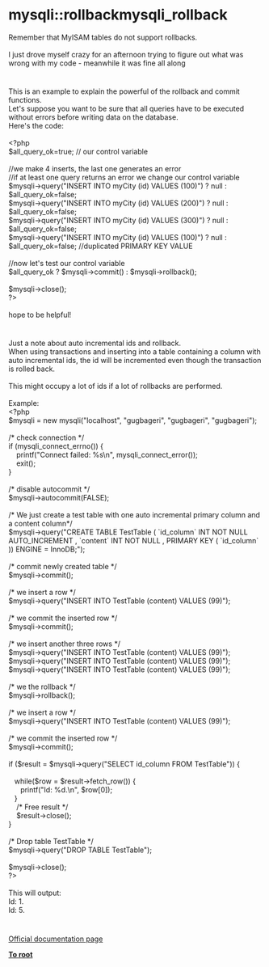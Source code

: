 # mysqli::rollbackmysqli_rollback




<div class="phpcode"><span class="html">
Remember that MyISAM tables do not support rollbacks.<br><br>I just drove myself crazy for an afternoon trying to figure out what was wrong with my code - meanwhile it was fine all along</span>
</div>
  

#


<div class="phpcode"><span class="html">
This is an example to explain the powerful of the rollback and commit functions.
<br>Let&apos;s suppose you want to be sure that all queries have to be executed without errors before writing data on the database.
<br>Here&apos;s the code:
<br>
<br><span class="default">&lt;?php
<br>$all_query_ok</span><span class="keyword">=</span><span class="default">true</span><span class="keyword">; </span><span class="comment">// our control variable
<br>
<br>//we make 4 inserts, the last one generates an error
<br>//if at least one query returns an error we change our control variable
<br></span><span class="default">$mysqli</span><span class="keyword">-&gt;</span><span class="default">query</span><span class="keyword">(</span><span class="string">&quot;INSERT INTO myCity (id) VALUES (100)&quot;</span><span class="keyword">) ? </span><span class="default">null </span><span class="keyword">: </span><span class="default">$all_query_ok</span><span class="keyword">=</span><span class="default">false</span><span class="keyword">;
<br></span><span class="default">$mysqli</span><span class="keyword">-&gt;</span><span class="default">query</span><span class="keyword">(</span><span class="string">&quot;INSERT INTO myCity (id) VALUES (200)&quot;</span><span class="keyword">) ? </span><span class="default">null </span><span class="keyword">: </span><span class="default">$all_query_ok</span><span class="keyword">=</span><span class="default">false</span><span class="keyword">;
<br></span><span class="default">$mysqli</span><span class="keyword">-&gt;</span><span class="default">query</span><span class="keyword">(</span><span class="string">&quot;INSERT INTO myCity (id) VALUES (300)&quot;</span><span class="keyword">) ? </span><span class="default">null </span><span class="keyword">: </span><span class="default">$all_query_ok</span><span class="keyword">=</span><span class="default">false</span><span class="keyword">;
<br></span><span class="default">$mysqli</span><span class="keyword">-&gt;</span><span class="default">query</span><span class="keyword">(</span><span class="string">&quot;INSERT INTO myCity (id) VALUES (100)&quot;</span><span class="keyword">) ? </span><span class="default">null </span><span class="keyword">: </span><span class="default">$all_query_ok</span><span class="keyword">=</span><span class="default">false</span><span class="keyword">; </span><span class="comment">//duplicated PRIMARY KEY VALUE
<br>
<br>//now let&apos;s test our control variable
<br></span><span class="default">$all_query_ok </span><span class="keyword">? </span><span class="default">$mysqli</span><span class="keyword">-&gt;</span><span class="default">commit</span><span class="keyword">() : </span><span class="default">$mysqli</span><span class="keyword">-&gt;</span><span class="default">rollback</span><span class="keyword">();
<br>
<br></span><span class="default">$mysqli</span><span class="keyword">-&gt;</span><span class="default">close</span><span class="keyword">();
<br></span><span class="default">?&gt;
<br></span>
<br>hope to be helpful!</span>
</div>
  

#


<div class="phpcode"><span class="html">
Just a note about auto incremental ids and rollback.<br>When using transactions and inserting into a table containing a column with auto incremental ids, the id will be incremented even though the transaction is rolled back.<br><br>This might occupy a lot of ids if a lot of rollbacks are performed.<br><br>Example:<br><span class="default">&lt;?php<br>$mysqli </span><span class="keyword">= new </span><span class="default">mysqli</span><span class="keyword">(</span><span class="string">&quot;localhost&quot;</span><span class="keyword">, </span><span class="string">&quot;gugbageri&quot;</span><span class="keyword">, </span><span class="string">&quot;gugbageri&quot;</span><span class="keyword">, </span><span class="string">&quot;gugbageri&quot;</span><span class="keyword">);<br><br></span><span class="comment">/* check connection */<br></span><span class="keyword">if (</span><span class="default">mysqli_connect_errno</span><span class="keyword">()) {<br>&#xA0; &#xA0; </span><span class="default">printf</span><span class="keyword">(</span><span class="string">&quot;Connect failed: %s\n&quot;</span><span class="keyword">, </span><span class="default">mysqli_connect_error</span><span class="keyword">());<br>&#xA0; &#xA0; exit();<br>}<br><br></span><span class="comment">/* disable autocommit */<br></span><span class="default">$mysqli</span><span class="keyword">-&gt;</span><span class="default">autocommit</span><span class="keyword">(</span><span class="default">FALSE</span><span class="keyword">);<br><br></span><span class="comment">/* We just create a test table with one auto incremental primary column and a content column*/<br></span><span class="default">$mysqli</span><span class="keyword">-&gt;</span><span class="default">query</span><span class="keyword">(</span><span class="string">&quot;CREATE TABLE TestTable ( `id_column` INT NOT NULL&#xA0; AUTO_INCREMENT , `content` INT NOT NULL , PRIMARY KEY ( `id_column` )) ENGINE = InnoDB;&quot;</span><span class="keyword">);<br><br></span><span class="comment">/* commit newly created table */<br></span><span class="default">$mysqli</span><span class="keyword">-&gt;</span><span class="default">commit</span><span class="keyword">();<br><br></span><span class="comment">/* we insert a row */<br></span><span class="default">$mysqli</span><span class="keyword">-&gt;</span><span class="default">query</span><span class="keyword">(</span><span class="string">&quot;INSERT INTO TestTable (content) VALUES (99)&quot;</span><span class="keyword">);<br><br></span><span class="comment">/* we commit the inserted row */<br></span><span class="default">$mysqli</span><span class="keyword">-&gt;</span><span class="default">commit</span><span class="keyword">();<br><br></span><span class="comment">/* we insert another three rows */<br></span><span class="default">$mysqli</span><span class="keyword">-&gt;</span><span class="default">query</span><span class="keyword">(</span><span class="string">&quot;INSERT INTO TestTable (content) VALUES (99)&quot;</span><span class="keyword">);<br></span><span class="default">$mysqli</span><span class="keyword">-&gt;</span><span class="default">query</span><span class="keyword">(</span><span class="string">&quot;INSERT INTO TestTable (content) VALUES (99)&quot;</span><span class="keyword">);<br></span><span class="default">$mysqli</span><span class="keyword">-&gt;</span><span class="default">query</span><span class="keyword">(</span><span class="string">&quot;INSERT INTO TestTable (content) VALUES (99)&quot;</span><span class="keyword">);<br><br></span><span class="comment">/* we the rollback */<br></span><span class="default">$mysqli</span><span class="keyword">-&gt;</span><span class="default">rollback</span><span class="keyword">();<br><br></span><span class="comment">/* we insert a row */<br></span><span class="default">$mysqli</span><span class="keyword">-&gt;</span><span class="default">query</span><span class="keyword">(</span><span class="string">&quot;INSERT INTO TestTable (content) VALUES (99)&quot;</span><span class="keyword">);<br><br></span><span class="comment">/* we commit the inserted row */<br></span><span class="default">$mysqli</span><span class="keyword">-&gt;</span><span class="default">commit</span><span class="keyword">();<br><br>if (</span><span class="default">$result </span><span class="keyword">= </span><span class="default">$mysqli</span><span class="keyword">-&gt;</span><span class="default">query</span><span class="keyword">(</span><span class="string">&quot;SELECT id_column FROM TestTable&quot;</span><span class="keyword">)) {<br><br>&#xA0;&#xA0; while(</span><span class="default">$row </span><span class="keyword">= </span><span class="default">$result</span><span class="keyword">-&gt;</span><span class="default">fetch_row</span><span class="keyword">()) {<br>&#xA0; &#xA0; &#xA0; </span><span class="default">printf</span><span class="keyword">(</span><span class="string">&quot;Id: %d.\n&quot;</span><span class="keyword">, </span><span class="default">$row</span><span class="keyword">[</span><span class="default">0</span><span class="keyword">]);<br>&#xA0;&#xA0; }<br>&#xA0; &#xA0; </span><span class="comment">/* Free result */<br>&#xA0; &#xA0; </span><span class="default">$result</span><span class="keyword">-&gt;</span><span class="default">close</span><span class="keyword">();<br>}<br><br></span><span class="comment">/* Drop table TestTable */<br></span><span class="default">$mysqli</span><span class="keyword">-&gt;</span><span class="default">query</span><span class="keyword">(</span><span class="string">&quot;DROP TABLE TestTable&quot;</span><span class="keyword">);<br><br></span><span class="default">$mysqli</span><span class="keyword">-&gt;</span><span class="default">close</span><span class="keyword">();<br></span><span class="default">?&gt;<br></span><br>This will output:<br>Id: 1.<br>Id: 5.</span>
</div>
  

#

[Official documentation page](https://www.php.net/manual/en/mysqli.rollback.php)

**[To root](/README.md)**